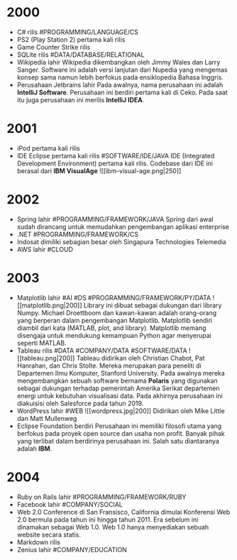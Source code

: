# 2000
- C# rilis #PROGRAMMING/LANGUAGE/CS
- PS2 (Play Station 2) pertama kali rilis
- Game Counter Strike rilis
- SQLite rilis #DATA/DATABASE/RELATIONAL 
- Wikipedia lahir
	Wikipedia dikembangkan oleh Jimmy Wales dan Larry Sanger. Software ini adalah versi lanjutan dari Nupedia yang mengemas konsep sama namun lebih berfokus pada ensiklopedia Bahasa Inggris.
- Perusahaan Jetbrains lahir
	Pada awalnya, nama perusahaan ini adalah **IntelliJ Software**. Perusahaan ini berdiri pertama kali di Ceko. Pada saat itu juga perusahaan ini merilis **IntelliJ IDEA**. 
# 2001
- iPod pertama kali rilis
- IDE Eclipse pertama kali rilis #SOFTWARE/IDE/JAVA
	IDE (Integrated Development Environment) pertama kali rilis. Codebase dari IDE ini berasal dari **IBM VisualAge**
	![[ibm-visual-age.png|250]]
# 2002
- Spring lahir #PROGRAMMING/FRAMEWORK/JAVA
	Spring dari awal sudah dirancang untuk memudahkan pengembangan aplikasi enterprise
- .NET #PROGRAMMING/FRAMEWORK/CS
- Indosat dimiliki sebagian besar oleh Singapura Technologies Telemedia
- AWS lahir #CLOUD
# 2003
- Matplotlib lahir #AI #DS #PROGRAMMING/FRAMEWORK/PY/DATA
	![[matplotlib.png|200]]
	Library ini dibuat sebagai dukungan dari library Numpy. Michael Droettboom dan kawan-kawan adalah orang-orang yang berperan dalam pengembangan Matplotlib. Matplotlib sendiri diambil dari kata (MATLAB, plot, and library). Matplotlib memang disengaja untuk mendukung kemampuan Python agar menyerupai seperti MATLAB.
- Tableau rilis #DATA #COMPANY/DATA #SOFTWARE/DATA 
	![[tableau.png|200]]
	Tableau didirikan oleh Christian Chabot, Pat Hanrahan, dan Chris Stolte. Mereka merupakan para peneliti di Departemen Ilmu Komputer, Stanford University. Pada awalnya mereka mengembangkan sebuah software bernama **Polaris** yang digunakan sebagai dukungan terhadap pemerintah Amerika Serikat departemen energi untuk kebutuhan visualisasi data. 
	Pada akhirnya perusahaan ini diakuisisi oleh Salesforce pada tahun 2019.
- WordPress lahir #WEB
	![[wordpress.jpg|200]]
	Didirikan oleh Mike Little dan Matt Mullenweg
- Eclipse Foundation berdiri
	Perusahaan ini memiliki filosofi utama yang berfokus pada proyek open source dan usaha non profit. Banyak pihak yang terlibat dalam berdirinya perusahaan ini. Salah satu diantaranya adalah **IBM**.
# 2004
- Ruby on Rails lahir #PROGRAMMING/FRAMEWORK/RUBY
- Facebook lahir #COMPANY/SOCIAL
- Web 2.0 Conference di San Fransisco, California dimulai
	Konferensi Web 2.0 bermula pada tahun ini hingga tahun 2011. Era sebelum ini dinamakan sebagai Web 1.0. Web 1.0 hanya menyediakan sebuah website secara statis.
- Markdown rilis
- Zenius lahir #COMPANY/EDUCATION